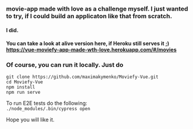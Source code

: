 ### movie-app made with love as a challenge myself. I just wanted to try, if I could build an applicaton like that from scratch. 

#### I did. 

#### You can take a look at alive version here, if Heroku still serves it ;) https://vue-moviefy-app-made-wth-love.herokuapp.com/#/movies

### Of course, you can run it locally. Just do 

```
git clone https://github.com/maximakymenko/Moviefy-Vue.git
cd Moviefy-Vue
npm install 
npm run serve
```
To run E2E tests do the following:  
`./node_modules/.bin/cypress open`  

Hope you will like it. 

